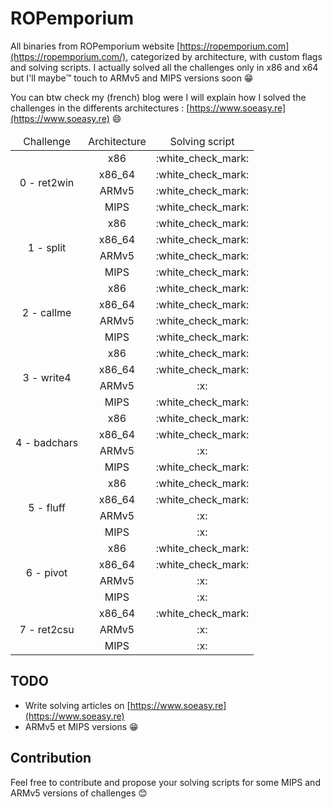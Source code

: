 # ROPemporium

All binaries from ROPemporium website [https://ropemporium.com](https://ropemporium.com/), categorized by architecture, with custom flags and solving scripts. I actually solved all the challenges only in x86 and x64 but I'll maybe:tm: touch to ARMv5 and MIPS versions soon :grin:

You can btw check my (french) blog were I will explain how I solved the challenges in the differents architectures : [https://www.soeasy.re](https://www.soeasy.re) :smile:

<table>
  <thead>
    <tr>
      <td align="center">Challenge</td>
      <td align="center">Architecture</td>
      <td align="center">Solving script</td>
  </thead>
	<tbody>
		<tr>
			<td  align="center" rowspan="4">0 - ret2win</td>
			<td align="center">x86</td>
			<td align="center">:white_check_mark:</td>
		</tr>
		<tr>
			<td align="center">x86_64</td>
			<td align="center">:white_check_mark:</td>
		</tr>
		<tr>
			<td align="center">ARMv5</td>
			<td align="center">:white_check_mark:</td>
		</tr>
		<tr>
			<td align="center">MIPS</td>
			<td align="center">:white_check_mark:</td>
		</tr>
    <tr>
			<td  align="center" rowspan="4">1 - split</td>
			<td align="center">x86</td>
			<td align="center">:white_check_mark:</td>
		</tr>
		<tr>
			<td align="center">x86_64</td>
			<td align="center">:white_check_mark:</td>
		</tr>
		<tr>
			<td align="center">ARMv5</td>
			<td align="center">:white_check_mark:</td>
		</tr>
		<tr>
			<td align="center">MIPS</td>
			<td align="center">:white_check_mark:</td>
		</tr>
    <tr>
			<td  align="center" rowspan="4">2 - callme</td>
			<td align="center">x86</td>
			<td align="center">:white_check_mark:</td>
		</tr>
		<tr>
			<td align="center">x86_64</td>
			<td align="center">:white_check_mark:</td>
		</tr>
		<tr>
			<td align="center">ARMv5</td>
			<td align="center">:white_check_mark:</td>
		</tr>
		<tr>
			<td align="center">MIPS</td>
			<td align="center">:white_check_mark:</td>
		</tr>
    <tr>
			<td  align="center" rowspan="4">3 - write4</td>
			<td align="center">x86</td>
			<td align="center">:white_check_mark:</td>
		</tr>
		<tr>
			<td align="center">x86_64</td>
			<td align="center">:white_check_mark:</td>
		</tr>
		<tr>
			<td align="center">ARMv5</td>
			<td align="center">:x:</td>
		</tr>
		<tr>
			<td align="center">MIPS</td>
			<td align="center">:white_check_mark:</td>
		</tr>
    <tr>
			<td  align="center" rowspan="4">4 - badchars</td>
			<td align="center">x86</td>
			<td align="center">:white_check_mark:</td>
		</tr>
		<tr>
			<td align="center">x86_64</td>
			<td align="center">:white_check_mark:</td>
		</tr>
		<tr>
			<td align="center">ARMv5</td>
			<td align="center">:x:</td>
		</tr>
		<tr>
			<td align="center">MIPS</td>
			<td align="center">:white_check_mark:</td>
		</tr>
     <tr>
			<td  align="center" rowspan="4">5 - fluff</td>
			<td align="center">x86</td>
			<td align="center">:white_check_mark:</td>
		</tr>
		<tr>
			<td align="center">x86_64</td>
			<td align="center">:white_check_mark:</td>
		</tr>
		<tr>
			<td align="center">ARMv5</td>
			<td align="center">:x:</td>
		</tr>
		<tr>
			<td align="center">MIPS</td>
			<td align="center">:x:</td>
		</tr>
     <tr>
			<td  align="center" rowspan="4">6 - pivot</td>
			<td align="center">x86</td>
			<td align="center">:white_check_mark:</td>
		</tr>
		<tr>
			<td align="center">x86_64</td>
			<td align="center">:white_check_mark:</td>
		</tr>
		<tr>
			<td align="center">ARMv5</td>
			<td align="center">:x:</td>
		</tr>
		<tr>
			<td align="center">MIPS</td>
			<td align="center">:x:</td>
		</tr>
     <tr>
			<td  align="center" rowspan="4">7 - ret2csu</td>
			<td align="center">x86_64</td>
			<td align="center">:white_check_mark:</td>
		</tr>
		<tr>
			<td align="center">ARMv5</td>
			<td align="center">:x:</td>
		</tr>
		<tr>
			<td align="center">MIPS</td>
			<td align="center">:x:</td>
		</tr>
	</tbody>
</table>

## TODO

- Write solving articles on [https://www.soeasy.re](https://www.soeasy.re)
- ARMv5 et MIPS versions :grin:

## Contribution

Feel free to contribute and propose your solving scripts for some MIPS and ARMv5 versions of challenges :blush:
